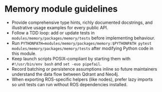 # Memory module guidelines

- Provide comprehensive type hints, richly documented docstrings, and illustrative usage examples for every public API.
- Follow a TDD loop: add or update tests in `modules/memory/packages/memory/tests` before implementing behaviour.
- Run `PYTHONPATH=modules/memory/packages/memory:$PYTHONPATH pytest modules/memory/packages/memory/tests` after modifying Python code in this module.
- Keep launch scripts POSIX-compliant by starting them with `#!/usr/bin/env bash` and `set -euo pipefail`.
- Record batching or persistence assumptions inline so future maintainers understand the data flow between Qdrant and Neo4j.
- When exporting ROS-specific helpers (like nodes), prefer lazy imports so unit tests can run without ROS dependencies installed.
